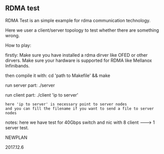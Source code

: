 ## RDMA test

RDMA Test is an simple example for rdma communication technology.

Here we user a client/server topology to test whether there are something wrong.


How to play:

firstly:
	Make sure you have installed a rdma dirver like OFED or other dirvers.
	Make sure your hardware is supported for RDMA like Mellanox Infinibands.

then compile it with: 
	cd 'path to Makefile' && make

run server part:
	./server


run client part:
	./client 'ip to server' <filename>

	here 'ip to server' is necessary point to server nodes
	and you can fill the filename if you want to send a file to server nodes
	
notes:
	here we have test for 40Gbps switch and nic with 8 client ---> 1 server test.
	

NEWPLAN

2017.12.6
